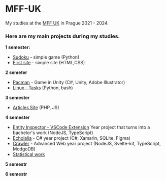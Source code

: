 # MFF-UK

My studies at the [MFF UK](https://www.mff.cuni.cz) in Prague 2021 - 2024.

### Here are my main projects during my studies.

**1 semester:**
- [Sudoku](https://github.com/MarkSeliverstov/MFF-UK/tree/main/Sudoku) - simple game (Python)
- [First site](https://github.com/MarkSeliverstov/MFF-UK/tree/main/First-Site) - simple site (HTML,CSS)

**2 semeter**

- [Pacman](https://github.com/MarkSeliverstov/MFF-UK/tree/main/Pacman) - Game in Unity (C#, Unity, Adobe Illustrator)
- [Linux - Tasks](https://github.com/MarkSeliverstov/MFF-UK/tree/main/Articles-Site) (Python, bash)

**3 semester**

- [Articles Site](https://github.com/MarkSeliverstov/MFF-UK/tree/main/Articles-Site) (PHP, JS)

**4 semester**

- [Entity Inspector - VSCode Extension](https://github.com/MarkSeliverstov/MFF-YearProject) Year project that turns into a bachelor's work (NodeJS, TypeScript)
- [Echolalia](https://github.com/MarkSeliverstov/Echolalia) - C# year project (C#, Xamarin, SQLite, Figma)
- [Crawler](https://github.com/MarkSeliverstov/MFF-WebTeamProject) - Advanced Web year project (NodeJS, Svelte-kit, TypeScript, ModgoDB)
- [Statistical work](https://github.com/MarkSeliverstov/MFF-statistical-work)

**5 semestr**

**6 semestr**

